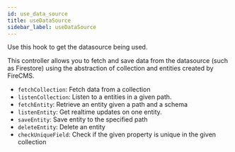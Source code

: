 ```yaml
---
id: use_data_source
title: useDataSource
sidebar_label: useDataSource
---
```


Use this hook to get the datasource being used.

This controller allows you to fetch and save data from the datasource (such
as Firestore) using the abstraction of collection and entities created by FireCMS.

* `fetchCollection`: Fetch data from a collection
* `listenCollection`: Listen to a entities in a given path.
* `fetchEntity`: Retrieve an entity given a path and a schema
* `listenEntity`: Get realtime updates on one entity.
* `saveEntity`: Save entity to the specified path
* `deleteEntity`: Delete an entity
* `checkUniqueField`: Check if the given property is unique in the given collection
